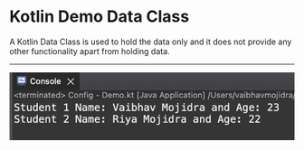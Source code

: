 # Kotlin Demo Data Class

A Kotlin Data Class is used to hold the data only and it does not provide any other functionality apart from holding data.

___

[![Vaibhav Mojidra - 1.jpeg](https://raw.githubusercontent.com/VaibhavMojidra/Kotlin----Demo-Data-Class/master/output/1.jpeg "Vaibhav Mojidra")](https://vaibhavmojidra.github.io/site/)